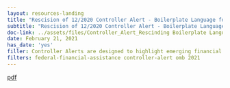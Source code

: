 ```yaml
---
layout: resources-landing
title: "Rescision of 12/2020 Controller Alert - Boilerplate Language for Federal Financial Assistance Notices of Funding Opportunities"
subtitle: "Rescision of 12/2020 Controller Alert - Boilerplate Language for Federal Financial Assistance Notices of Funding Opportunities"
doc-link: ../assets/files/Controller_Alert_Rescinding Boilerplate Language_Clean.pdf
date: February 21, 2021
has_date: 'yes'
filler: Controller Alerts are designed to highlight emerging financial management issues that may require agency attention or action. These Alerts are intended to inform the Chief Financial Officer (CFO) community of key issues
filters: federal-financial-assistance controller-alert omb 2021
---
```


<a href="{{ site.baseurl }}/assets/files/Controller_Alert_Rescinding Boilerplate Language_Clean.pdf">pdf</a>